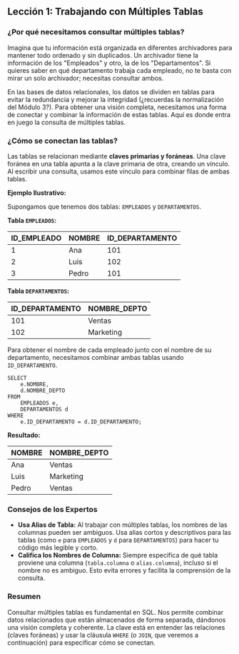 ## Lección 1: Trabajando con Múltiples Tablas

### ¿Por qué necesitamos consultar múltiples tablas?

Imagina que tu información está organizada en diferentes archivadores para mantener todo ordenado y sin duplicados. Un archivador tiene la información de los "Empleados" y otro, la de los "Departamentos". Si quieres saber en qué departamento trabaja cada empleado, no te basta con mirar un solo archivador; necesitas consultar ambos.

En las bases de datos relacionales, los datos se dividen en tablas para evitar la redundancia y mejorar la integridad (¿recuerdas la normalización del Módulo 3?). Para obtener una visión completa, necesitamos una forma de conectar y combinar la información de estas tablas. Aquí es donde entra en juego la consulta de múltiples tablas.

### ¿Cómo se conectan las tablas?

Las tablas se relacionan mediante **claves primarias y foráneas**. Una clave foránea en una tabla apunta a la clave primaria de otra, creando un vínculo. Al escribir una consulta, usamos este vínculo para combinar filas de ambas tablas.

**Ejemplo Ilustrativo:**

Supongamos que tenemos dos tablas: `EMPLEADOS` y `DEPARTAMENTOS`.

**Tabla `EMPLEADOS`:**

| ID_EMPLEADO | NOMBRE | ID_DEPARTAMENTO |
|-------------|--------|-----------------|
| 1           | Ana    | 101             |
| 2           | Luis   | 102             |
| 3           | Pedro  | 101             |

**Tabla `DEPARTAMENTOS`:**

| ID_DEPARTAMENTO | NOMBRE_DEPTO |
|-----------------|--------------|
| 101             | Ventas       |
| 102             | Marketing    |

Para obtener el nombre de cada empleado junto con el nombre de su departamento, necesitamos combinar ambas tablas usando `ID_DEPARTAMENTO`.
```oracle
SELECT
    e.NOMBRE,
    d.NOMBRE_DEPTO
FROM
    EMPLEADOS e,
    DEPARTAMENTOS d
WHERE
    e.ID_DEPARTAMENTO = d.ID_DEPARTAMENTO;
```

**Resultado:**

| NOMBRE | NOMBRE_DEPTO |
|--------|--------------|
| Ana    | Ventas       |
| Luis   | Marketing    |
| Pedro  | Ventas       |

### Consejos de los Expertos
- **Usa Alias de Tabla:** Al trabajar con múltiples tablas, los nombres de las columnas pueden ser ambiguos. Usa alias cortos y descriptivos para las tablas (como `e` para `EMPLEADOS` y `d` para `DEPARTAMENTOS`) para hacer tu código más legible y corto.
- **Califica los Nombres de Columna:** Siempre especifica de qué tabla proviene una columna (`tabla.columna` o `alias.columna`), incluso si el nombre no es ambiguo. Esto evita errores y facilita la comprensión de la consulta.

### Resumen
Consultar múltiples tablas es fundamental en SQL. Nos permite combinar datos relacionados que están almacenados de forma separada, dándonos una visión completa y coherente. La clave está en entender las relaciones (claves foráneas) y usar la cláusula `WHERE` (o `JOIN`, que veremos a continuación) para especificar cómo se conectan.

